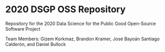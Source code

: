 # 2020 DSGP OSS Repository

Repository for the 2020 Data Science for the Public Good Open-Source Software Project

Team Members: Gizem Korkmaz, Brandon Kramer, José Bayoán Santiago Calderón, and Daniel Bullock 
